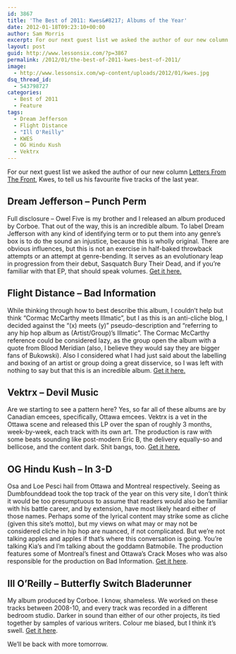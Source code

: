 ```yaml
---
id: 3867
title: 'The Best of 2011: Kwes&#8217; Albums of the Year'
date: 2012-01-18T09:23:10+00:00
author: Sam Morris
excerpt: For our next guest list we asked the author of our new column Letters From The Front, Kwes, to tell us his favourite five tracks of the last year.
layout: post
guid: http://www.lessonsix.com/?p=3867
permalink: /2012/01/the-best-of-2011-kwes-best-of-2011/
image:
  - http://www.lessonsix.com/wp-content/uploads/2012/01/kwes.jpg
dsq_thread_id:
  - 543798727
categories:
  - Best of 2011
  - Feature
tags:
  - Dream Jefferson
  - Flight Distance
  - "Ill O'Reilly"
  - KWES
  - OG Hindu Kush
  - Vektrx
---
```

For our next guest list we asked the author of our new column [Letters From The Front](http://www.lessonsix.com/category/letters-from-the-front/), Kwes, to tell us his favourite five tracks of the last year.

<!--more-->

## Dream Jefferson &#8211; Punch Perm

Full disclosure &#8211; Owel Five is my brother and I released an album produced by Corboe. That out of the way, this is an incredible album. To label Dream Jefferson with any kind of identifying term or to put them into any genre&#8217;s box is to do the sound an injustice, because this is wholly original. There are obvious influences, but this is not an exercise in half-baked throwback attempts or an attempt at genre-bending. It serves as an evolutionary leap in progression from their debut, Sasquatch Bury Their Dead, and if you&#8217;re familiar with that EP, that should speak volumes. [Get it here.](http://dreamjefferson.bandcamp.com/)



## Flight Distance &#8211; Bad Information

While thinking through how to best describe this album, I couldn&#8217;t help but think &#8220;Cormac McCarthy meets Illmatic&#8221;, but I as this is an anti-cliche blog, I decided against the &#8220;(x) meets (y)&#8221; pseudo-description and &#8220;referring to any hip hop album as (Artist/Group)&#8217;s Illmatic&#8221;. The Cormac McCarthy reference could be considered lazy, as the group open the album with a quote from Blood Meridian (also, I believe they would say they are bigger fans of Bukowski). Also I considered what I had just said about the labelling and boxing of an artist or group doing a great disservice, so I was left with nothing to say but that this is an incredible album. [Get it here.](http://itunes.apple.com/ca/album/bad-information/id463501356)



## Vektrx &#8211; Devil Music

Are we starting to see a pattern here? Yes, so far all of these albums are by Canadian emcees, specifically, Ottawa emcees. Vektrx is a vet in the Ottawa scene and released this LP over the span of roughly 3 months, week-by-week, each track with its own art. The production is raw with some beats sounding like post-modern Eric B, the delivery equally-so and bellicose, and the content dark. Shit bangs, too. [Get it here.](http://soundcloud.com/ryan-baylin)



## OG Hindu Kush &#8211; In 3-D

Osa and Loe Pesci hail from Ottawa and Montreal respectively. Seeing as Dumbfounddead took the top track of the year on this very site, I don&#8217;t think it would be too presumptuous to assume that readers would also be familiar with his battle career, and by extension, have most likely heard either of those names. Perhaps some of the lyrical content may strike some as cliche (given this site&#8217;s motto), but my views on what may or may not be considered cliche in hip hop are nuanced, if not complicated. But we&#8217;re not talking apples and apples if that&#8217;s where this conversation is going. You&#8217;re talking Kia&#8217;s and I&#8217;m talking about the goddamn Batmobile. The production features some of Montreal&#8217;s finest and Ottawa&#8217;s Crack Moses who was also responsible for the production on Bad Information. [Get it here](http://itunes.apple.com/us/album/in-3d/id443571271).



## Ill O&#8217;Reilly &#8211; Butterfly Switch Bladerunner

My album produced by Corboe. I know, shameless. We worked on these tracks between 2008-10, and every track was recorded in a different bedroom studio. Darker in sound than either of our other projects, its tied together by samples of various writers. Colour me biased, but I think it&#8217;s swell. [Get it here](http://kwes.bandcamp.com/album/butterfly-switch-bladerunner).



We&#8217;ll be back with more tomorrow.